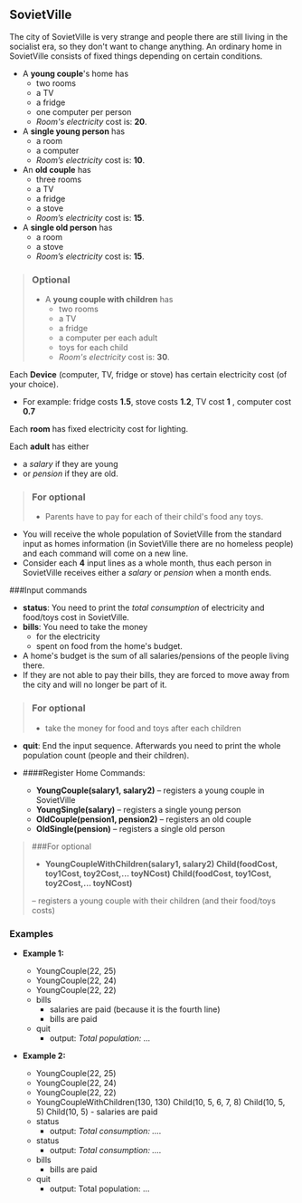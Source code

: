 ## SovietVille

The city of SovietVille is very strange and people there are still living in the 
socialist era, so they don't want to change anything. An ordinary home in 
SovietVille consists of fixed things depending on certain conditions. 

- A **young couple**'s home has 
  - two rooms
  - a TV
  - a fridge
  - one computer per person
  - *Room's electricity* cost is: **20**.
- A **single young person** has 
  - a room
  - a computer
  - *Room’s electricity* cost is: **10**.
- An **old couple** has 
  - three rooms
  - a TV
  - a fridge
  - a stove
  - *Room’s electricity* cost is: **15**.
- A **single old person** has 
  - a room
  - a stove
  - *Room’s electricity* cost is: **15**.

> ### Optional
> - A **young couple with children** has
>   - two rooms
>   - a TV
>   - a fridge
>   - a computer per each adult
>   - toys for each child
>   - *Room's electricity* cost is: **30**.


Each **Device** (computer, TV, fridge or stove) has certain electricity cost (of your choice).
   - For example: fridge costs **1.5**, stove costs **1.2**, TV cost **1** , computer cost **0.7**

Each **room** has fixed electricity cost for lighting.

Each **adult** has either
  - a *salary* if they are young
  - or *pension* if they are old. 

>### For optional
>   - Parents have to pay for each of their child's food any toys.

 - You will receive the whole population of SovietVille from the standard input as 
homes information (in SovietVille there are no homeless people) and each command 
will come on a new line. 
 - Consider each **4** input lines as a whole month, thus each person in SovietVille 
receives either a *salary* or *pension* when a month ends.

###Input commands

   - **status**: You need to print the *total consumption* of electricity and food/toys 
cost in SovietVille.
   - **bills**: You need to take the money 
     - for the electricity
     - spent on food from the home's budget.
   - A home's budget is the sum of all salaries/pensions of
     the people living there. 
   - If they are not able to pay their bills, they are forced to move away from the
          city and will no longer be part of it.
>### For optional
>   - take the money for food and toys after each children


   - **quit**: End the input sequence. Afterwards you need 
to print the whole population count (people and their children).

   - ####Register Home Commands:
     - **YoungCouple(salary1, salary2)** – registers a young couple in SovietVille
     - **YoungSingle(salary)** – registers a single young person
     - **OldCouple(pension1, pension2)** – registers an old couple
     - **OldSingle(pension)** – registers a single old person

>###For optional
> - **YoungCoupleWithChildren(salary1, salary2) Child(foodCost, toy1Cost, toy2Cost,... toyNCost) Child(foodCost, toy1Cost, toy2Cost,... toyNCost)**
> 
> – registers a young couple with their children (and their food/toys costs)

### Examples

  - **Example 1:**
    - YoungCouple(22, 25)
    - YoungCouple(22, 24)
    - YoungCouple(22, 22)
    - bills
      - salaries are paid (because it is the fourth line)
      - bills are paid 
    - quit
      - output: _Total population: ..._

  - **Example 2:**
    - YoungCouple(22, 25)
    - YoungCouple(22, 24)
    - YoungCouple(22, 22)
    - YoungCoupleWithChildren(130, 130) Child(10, 5, 6, 7, 8) Child(10, 5, 5) Child(10, 5) - salaries are paid 
    - status
      - output: _Total consumption: ...._
    - status
      - output: _Total consumption: ...._
    - bills
      - bills are paid 
    - quit
      - output: Total population: ...
